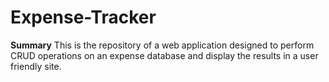 # Expense-Tracker

**Summary**
This is the repository of a web application designed to perform CRUD operations on an expense database and display the results in a user friendly site.  

